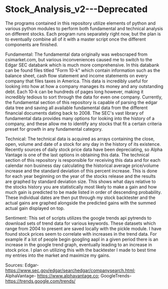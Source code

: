 # Stock_Analysis_v2---Deprecated

The programs contained in this repository utilize elements of python and various python modules to perform both fundamental and technical analysis on different stocks. Each program runs separately right now, but the plan is to eventually combine all of it with a master script once the different components are finished.

Fundamental: The fundamental data originally was webscraped from csimarket.com, but various inconveniences caused me to switch to the Edgar SEC databank which is much more comprehensive. In this databank can be found files titled "Form 10-k" which contain information such as the balance sheet, cash flow statement and income statements on every company that files taxes in America. This data is incredibly useful for looking into how at how a company manages its money and any outstanding debt. Each 10-k can be hundreds of pages long however, making it incredibly tedious to sort through the data for even one company. Currently, the fundamental section of this repository is capable of parsing the edgar data tree and saving all available fundamental data from the different financial documents dating back to 2008. The SEC's vast library of fundamental data provides many options for looking into the history of a company, and these allow me to identify any stocks that fit a certain criteria preset for growth in any fundamental category.

Technical: The technical data is acquired as arrays containing the close, open, volume and date of a stock for any day in the history of its existence. Recently sources of daily stock price data have been depreciating, so Alpha Vantage is one of the last options in obtaining this data. The technical section of this repository is responsible for receiving this data and for each calendar non business day calculating the historical average price/volume increase and the standard deviation of this percent increase. This is done for each year beginning on the year of the stocks release and the results are graphed by standard deviation size. This shows what days relative to the stocks history you are statistically most likely to make a gain and how much gain is predicted to be made listed in order of descending probability. These individual dates are then put through my stock backtester and the actual gains are graphed alongside the predicted gains with the summed actual gain displayed on top.

Sentiment: This set of scripts utilizes the google trends api pytrends to download sets of trend data for various keywords. These datasets which range from 2004 to present are saved locally with the pickle module. I have found stock prices seem to correlate with increases in the trend data. For example if a lot of people begin googling aapl in a given period there is an increase in the google trend graph, eventually leading to an increase in stock price. I plan on utilizing this with the backtester I made to best time my entries into the market and maximize my gains.


Sources: Edgar- https://www.sec.gov/edgar/searchedgar/companysearch.html; AlphaVantage- https://www.alphavantage.co; GoogleTrends- https://trends.google.com/trends/

